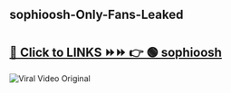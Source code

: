 
 ## sophioosh-Only-Fans-Leaked

# <h2><a href="https://clipsfans.com/sophioosh&ref=git">🔗 Click to LINKS ⏩⏩ 👉 🟢 sophioosh </a></h2>

<a href="https://clipsfans.com/sophioosh&ref=git" rel="nofollow" data-target="animated-image.originalLink"><img src="https://i.ibb.co.com/xMMVF88/686577567.gif" alt="Viral Video Original" style="max-width: 100%; display: inline-block;" data-target="animated-image.originalImage"></a>
